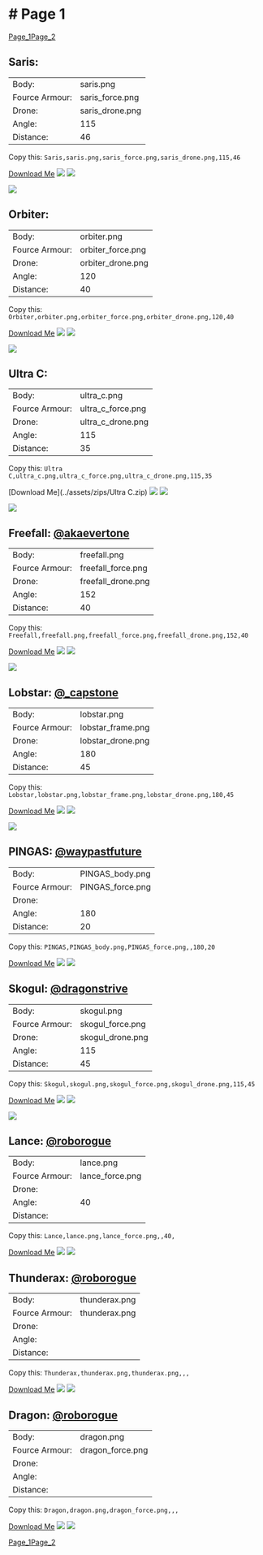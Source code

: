 # # Page 1
[Page_1](./Page_1.md)[Page_2](./Page_2.md)
## **Saris**: 
| |  | 
|--- | --- | 
|Body: | saris.png | 
|Fource Armour: | saris_force.png | 
|Drone: | saris_drone.png | 
|Angle: | 115 | 
|Distance: | 46 | 

Copy this: `Saris,saris.png,saris_force.png,saris_drone.png,115,46`

[Download Me](../assets/zips/Saris.zip)
![](../custom_skins/saris.png)
![](../custom_skins/saris_force.png)

![](../custom_skins/saris_drone.png)


## **Orbiter**: 
| |  | 
|--- | --- | 
|Body: | orbiter.png | 
|Fource Armour: | orbiter_force.png | 
|Drone: | orbiter_drone.png | 
|Angle: | 120 | 
|Distance: | 40 | 

Copy this: `Orbiter,orbiter.png,orbiter_force.png,orbiter_drone.png,120,40`

[Download Me](../assets/zips/Orbiter.zip)
![](../custom_skins/orbiter.png)
![](../custom_skins/orbiter_force.png)

![](../custom_skins/orbiter_drone.png)


## **Ultra C**: 
| |  | 
|--- | --- | 
|Body: | ultra_c.png | 
|Fource Armour: | ultra_c_force.png | 
|Drone: | ultra_c_drone.png | 
|Angle: | 115 | 
|Distance: | 35 | 

Copy this: `Ultra C,ultra_c.png,ultra_c_force.png,ultra_c_drone.png,115,35`

[Download Me](../assets/zips/Ultra C.zip)
![](../custom_skins/ultra_c.png)
![](../custom_skins/ultra_c_force.png)

![](../custom_skins/ultra_c_drone.png)


## **Freefall**: [@akaevertone](https://discord.com/users/235458820845862912)
| |  | 
|--- | --- | 
|Body: | freefall.png | 
|Fource Armour: | freefall_force.png | 
|Drone: | freefall_drone.png | 
|Angle: | 152 | 
|Distance: | 40 | 

Copy this: `Freefall,freefall.png,freefall_force.png,freefall_drone.png,152,40`

[Download Me](../assets/zips/Freefall.zip)
![](../custom_skins/freefall.png)
![](../custom_skins/freefall_force.png)

![](../custom_skins/freefall_drone.png)


## **Lobstar**: [@_capstone](https://discord.com/users/551431332253794304)
| |  | 
|--- | --- | 
|Body: | lobstar.png | 
|Fource Armour: | lobstar_frame.png | 
|Drone: | lobstar_drone.png | 
|Angle: | 180 | 
|Distance: | 45 | 

Copy this: `Lobstar,lobstar.png,lobstar_frame.png,lobstar_drone.png,180,45`

[Download Me](../assets/zips/Lobstar.zip)
![](../custom_skins/lobstar.png)
![](../custom_skins/lobstar_frame.png)

![](../custom_skins/lobstar_drone.png)


## **PINGAS**: [@waypastfuture](https://discord.com/users/128605704813543424)
| |  | 
|--- | --- | 
|Body: | PINGAS_body.png | 
|Fource Armour: | PINGAS_force.png | 
|Drone: |  | 
|Angle: | 180 | 
|Distance: | 20 | 

Copy this: `PINGAS,PINGAS_body.png,PINGAS_force.png,,180,20`

[Download Me](../assets/zips/PINGAS.zip)
![](../custom_skins/PINGAS_body.png)
![](../custom_skins/PINGAS_force.png)



## **Skogul**: [@dragonstrive](https://discord.com/users/273142382181220353)
| |  | 
|--- | --- | 
|Body: | skogul.png | 
|Fource Armour: | skogul_force.png | 
|Drone: | skogul_drone.png | 
|Angle: | 115 | 
|Distance: | 45 | 

Copy this: `Skogul,skogul.png,skogul_force.png,skogul_drone.png,115,45`

[Download Me](../assets/zips/Skogul.zip)
![](../custom_skins/skogul.png)
![](../custom_skins/skogul_force.png)

![](../custom_skins/skogul_drone.png)


## **Lance**: [@roborogue](https://discord.com/users/690525302312534058)
| |  | 
|--- | --- | 
|Body: | lance.png | 
|Fource Armour: | lance_force.png | 
|Drone: |  | 
|Angle: | 40 | 
|Distance: |  | 

Copy this: `Lance,lance.png,lance_force.png,,40,`

[Download Me](../assets/zips/Lance.zip)
![](../custom_skins/lance.png)
![](../custom_skins/lance_force.png)



## **Thunderax**: [@roborogue](https://discord.com/users/690525302312534058)
| |  | 
|--- | --- | 
|Body: | thunderax.png | 
|Fource Armour: | thunderax.png | 
|Drone: |  | 
|Angle: |  | 
|Distance: |  | 

Copy this: `Thunderax,thunderax.png,thunderax.png,,,`

[Download Me](../assets/zips/Thunderax.zip)
![](../custom_skins/thunderax.png)
![](../custom_skins/thunderax.png)



## **Dragon**: [@roborogue](https://discord.com/users/690525302312534058)
| |  | 
|--- | --- | 
|Body: | dragon.png | 
|Fource Armour: | dragon_force.png | 
|Drone: |  | 
|Angle: |  | 
|Distance: |  | 

Copy this: `Dragon,dragon.png,dragon_force.png,,,`

[Download Me](../assets/zips/Dragon.zip)
![](../custom_skins/dragon.png)
![](../custom_skins/dragon_force.png)


[Page_1](./Page_1.md)[Page_2](./Page_2.md)